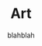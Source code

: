 ---
widget: portfolio
# This file represents a page section.
# headless: true
# Order that this section appears on the page.
weight: 30
title: Art
subtitle: blahblah
filters:
  folders:
   - ../project
    # Default filter index (e.g. 0 corresponds to the first `filter_button` instance below).
  tags:
    - art

  default_button_index: 0
  # Filter toolbar (optional).
  # Add or remove as many filters (`filter_button` instances) as you like.
  # To show all items, set `tag` to "*".
  # To filter by a specific tag, set `tag` to an existing tag name.
  # To remove the toolbar, delete the entire `filter_button` block.
  buttons:
    - name: All
      tag: '*'
    - name: Watercolour
      tag: watercolour
    - name: Doodle
      tag: doodle
design:
  columns: '1'
  view: masonry
  flip_alt_rows: true
  background: {}
  spacing: {padding: [0, 0, 0, 0]}
---